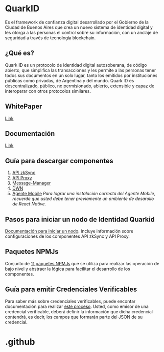 # QuarkID

Es el framework de confianza digital desarrollado por el Gobierno de la Ciudad de Buenos Aires que crea un nuevo sistema de identidad digital y les otorga a las personas el control sobre su información, con un anclaje de seguridad a través de tecnología blockchain.


## ¿Qué es?

Quark ID es un protocolo de identidad digital autosoberana, de código abierto, que simplifica las transacciones y les permite a las personas tener todos sus documentos en un solo lugar, tanto los emitidos por instituciones públicas como privadas, de Argentina y del mundo. Quark ID es descentralizado, público, no permisionado, abierto, extensible y capaz de interoperar con otros protocolos similares.

## WhitePaper

[Link](https://github.com/gcba/WhitePaper)

## Documentación 
[Link](https://docs.quarkid.org/)

## Guía para descargar componentes

1. [API zkSync](https://github.com/gcba/api-zkSync/tree/master) 
2. [API Proxy](https://github.com/gcba/api-proxy/tree/master)
3. [Message-Manager](https://github.com/gcba/message-manager/tree/master)
4. [DWN](https://github.com/gcba/dwn/tree/master)
5. [Agente Mobile](https://github.com/gcba/agente-mobile/tree/master) *Para lograr una instalación correcta del Agente Mobile, recuerde que usted debe tener previamente un ambiente de desarollo de React Native.*

## Pasos para iniciar un nodo de Identidad Quarkid
[Documentación para iniciar un nodo](https://github.com/gcba/Nodo-QuickStar/tree/master). Incluye información sobre configuraciones de los componentes API zkSync y API Proxy.

## Paquetes NPMJs
Conjunto de [11 paquetes NPMJs](https://github.com/gcba/Paquetes-NPMjs) que se utiliza para realizar las operación de bajo nivel y abstraer la lógica para facilitar el desarrollo de los componentes. 
   
## Guía para emitir Credenciales Verificables

Para saber más sobre credenciales verificables, puede encontar documentación para realizar [este proceso](https://docs.quarkid.org/Quickstart/Creacion%20de%20una%20VC/). Usted, como emisor de una credencial verificable, deberá definir la información que dicha credencial contendrá, es decir, los campos que formarán parte del JSON de su credencial. 

# .github

